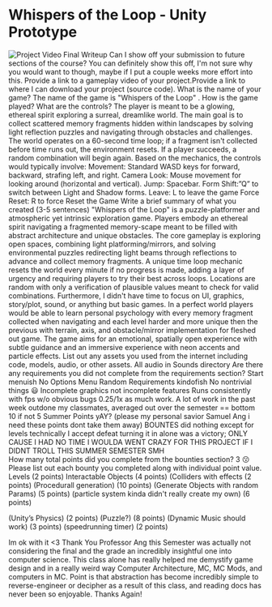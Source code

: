 # Whispers of the Loop - Unity Prototype
 ![Project Video](project.gif)
Final Writeup
Can I show off your submission to future sections of the course? You can definitely show this off, I'm not sure why you would want to though, maybe if I put a couple weeks more effort into this.
Provide a link to a gameplay video of your project.Provide a link to where I can download your project (source code). 
What is the name of your game? The name of the game is "Whispers of the Loop" .
How is the game played? What are the controls?
The player is meant to be a glowing, ethereal spirit exploring a surreal, dreamlike world. The main goal is to collect scattered memory fragments hidden within landscapes by solving light reflection puzzles and navigating through obstacles and challenges. The world operates on a 60-second time loop; if a fragment isn't collected before time runs out, the environment resets. If a player succeeds, a random combination will begin again.
Based on the mechanics, the controls would typically involve:
Movement: Standard WASD keys for forward, backward, strafing left, and right.
Camera Look: Mouse movement for looking around (horizontal and vertical).
Jump: Spacebar.
Form Shift:”Q” to switch between Light and Shadow forms.
Leave: L to leave the game
Force Reset: R to force Reset the Game
Write a brief summary of what you created (3-5 sentences)
"Whispers of the Loop" is a puzzle-platformer and atmospheric yet intrinsic exploration game. Players embody an ethereal spirit navigating a fragmented memory-scape meant to be filled with abstract architecture and unique obstacles. The core gameplay is exploring open spaces, combining light platforming/mirrors, and solving environmental puzzles redirecting light beams through reflections to advance and collect memory fragments. A unique time loop mechanic resets the world every minute if no progress is made, adding a layer of urgency and requiring players to try their best across loops. Locations are random with only a verification of plausible values meant to check for valid combinations. Furthermore, I didn't have time to focus on UI,  graphics, story/plot, sound, or anything but basic games. In a perfect world players would be able to learn personal psychology with every memory fragment collected when navigating and each level harder and more unique then the previous with terrain, axis, and obstacle/mirror implementation for fleshed out game. The game aims for an emotional, spatially open experience with subtle guidance and an immersive experience with neon accents and particle effects.
List out any assets you used from the internet including code, models, audio, or other assets. 
All audio in Sounds directory
Are there any requirements you did not complete from the requirements section?
Start menuish
No Options Menu
Random Requirements kindofish
No nontrivial things 😃
Incomplete graphics not incomplete features
Runs consistently with fps w/o obvious bugs
0.25/1x as much work. A lot of work in the past week outdone my classmates, averaged out over the semester == bottom 10 if not 5
Summer Points yAY? (please my personal savior Samuel Ang i need these points dont take them away)
BOUNTES did nothing except for levels technically
I accept defeat turning it in alone was a victory; ONLY CAUSE I HAD NO TIME I WOULDA WENT CRAZY FOR THIS PROJECT IF I DIDNT TROLL THIS SUMMER SEMESTER SMH                
How many total points did you complete from the bounties section? 3 😗
Please list out each bounty you completed along with individual point value. 
Levels (2 points) 
Interactable Objects (4 points)
(Colliders with effects (2 points)
(Procedurall generation) (10 points)
(Generate Objects with random Params) (5 points)
(particle system kinda didn't really create my own) (6 points)

(Unity’s Physics) (2 points)
(Puzzle?) (8 points)
(Dynamic Music should work)  (3 points)
(speedrunning timer) (2 points)

Im ok with it <3 Thank You Professor Ang this Semester was actually not considering the final and the grade an incredibly insightful one into computer science. This class alone has really helped me demystify game design and in a really weird way Computer Architecture, MC, MC Mods, and computers in MC. Point is that abstraction has become incredibly simple to reverse-engineer or decipher as a result of this class, and reading docs has never been so enjoyable. Thanks Again!
